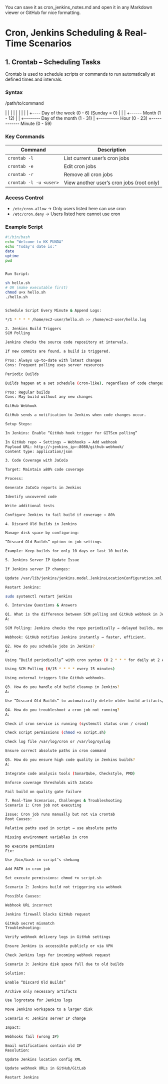 You can save it as cron_jenkins_notes.md and open it in any Markdown viewer or GitHub for nice formatting.

# Cron, Jenkins Scheduling & Real-Time Scenarios

## 1. Crontab – Scheduling Tasks

Crontab is used to schedule scripts or commands to run automatically at defined times and intervals.

### Syntax


/path/to/command

| | | | |
| | | | +---- Day of the week (0 - 6) (Sunday = 0)
| | | +------ Month (1 - 12)
| | +-------- Day of the month (1 - 31)
| +---------- Hour (0 - 23)
+------------ Minute (0 - 59)


### Key Commands
| Command | Description |
|---------|-------------|
| `crontab -l` | List current user’s cron jobs |
| `crontab -e` | Edit cron jobs |
| `crontab -r` | Remove all cron jobs |
| `crontab -l -u <user>` | View another user’s cron jobs (root only) |

### Access Control
- `/etc/cron.allow` → Only users listed here can use cron  
- `/etc/cron.deny` → Users listed here cannot use cron  

### Example Script
```bash
#!/bin/bash
echo "Welcome to KK FUNDA"
echo "Today's date is:"
date
uptime
pwd


Run Script:

sh hello.sh
# OR (make executable first)
chmod u+x hello.sh
./hello.sh


Schedule Script Every Minute & Append Logs:

*/1 * * * * /home/ec2-user/hello.sh >> /home/ec2-user/hello.log

2. Jenkins Build Triggers
SCM Polling

Jenkins checks the source code repository at intervals.

If new commits are found, a build is triggered.

Pros: Always up-to-date with latest changes
Cons: Frequent polling uses server resources

Periodic Builds

Builds happen at a set schedule (cron-like), regardless of code changes.

Pros: Regular builds
Cons: May build without any new changes

GitHub Webhook

GitHub sends a notification to Jenkins when code changes occur.

Setup Steps:

In Jenkins: Enable “GitHub hook trigger for GITScm polling”

In GitHub repo → Settings → Webhooks → Add webhook
Payload URL: http://<jenkins_ip>:8080/github-webhook/
Content type: application/json

3. Code Coverage with JaCoCo

Target: Maintain ≥80% code coverage

Process:

Generate JaCoCo reports in Jenkins

Identify uncovered code

Write additional tests

Configure Jenkins to fail build if coverage < 80%

4. Discard Old Builds in Jenkins

Manage disk space by configuring:

“Discard Old Builds” option in job settings

Example: Keep builds for only 10 days or last 10 builds

5. Jenkins Server IP Update Issue

If Jenkins server IP changes:

Update /var/lib/jenkins/jenkins.model.JenkinsLocationConfiguration.xml

Restart Jenkins:

sudo systemctl restart jenkins

6. Interview Questions & Answers

Q1. What is the difference between SCM polling and GitHub webhook in Jenkins?
A:

SCM Polling: Jenkins checks the repo periodically → delayed builds, more load.

Webhook: GitHub notifies Jenkins instantly → faster, efficient.

Q2. How do you schedule jobs in Jenkins?
A:

Using “Build periodically” with cron syntax (H 2 * * * for daily at 2 AM)

Using SCM Polling (H/15 * * * * every 15 minutes)

Using external triggers like GitHub webhooks.

Q3. How do you handle old build cleanup in Jenkins?
A:

Use “Discard Old Builds” to automatically delete older build artifacts/logs.

Q4. How do you troubleshoot a cron job not running?
A:

Check if cron service is running (systemctl status cron / crond)

Check script permissions (chmod +x script.sh)

Check log file /var/log/cron or /var/log/syslog

Ensure correct absolute paths in cron command

Q5. How do you ensure high code quality in Jenkins builds?
A:

Integrate code analysis tools (SonarQube, Checkstyle, PMD)

Enforce coverage thresholds with JaCoCo

Fail build on quality gate failure

7. Real-Time Scenarios, Challenges & Troubleshooting
Scenario 1: Cron job not executing

Issue: Cron job runs manually but not via crontab
Root Causes:

Relative paths used in script → use absolute paths

Missing environment variables in cron

No execute permissions
Fix:

Use /bin/bash in script’s shebang

Add PATH in cron job

Set execute permissions: chmod +x script.sh

Scenario 2: Jenkins build not triggering via webhook

Possible Causes:

Webhook URL incorrect

Jenkins firewall blocks GitHub request

GitHub secret mismatch
Troubleshooting:

Verify webhook delivery logs in GitHub settings

Ensure Jenkins is accessible publicly or via VPN

Check Jenkins logs for incoming webhook request

Scenario 3: Jenkins disk space full due to old builds

Solution:

Enable “Discard Old Builds”

Archive only necessary artifacts

Use logrotate for Jenkins logs

Move Jenkins workspace to a larger disk

Scenario 4: Jenkins server IP change

Impact:

Webhooks fail (wrong IP)

Email notifications contain old IP
Resolution:

Update Jenkins location config XML

Update webhook URLs in GitHub/GitLab

Restart Jenkins


